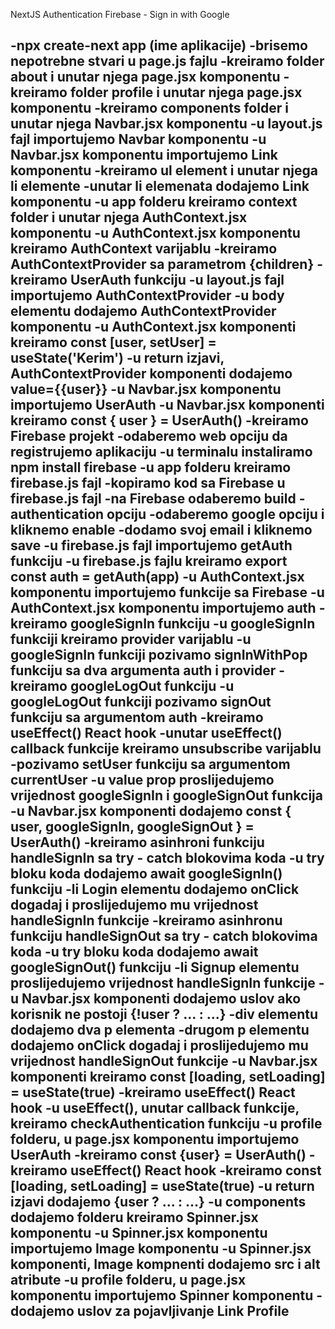 NextJS Authentication Firebase - Sign in with Google

-npx create-next app (ime aplikacije)
-brisemo nepotrebne stvari u page.js fajlu
-kreiramo folder about i unutar njega page.jsx komponentu
-kreiramo folder profile i unutar njega page.jsx komponentu
-kreiramo components folder i unutar njega Navbar.jsx komponentu
-u layout.js fajl importujemo Navbar komponentu
-u Navbar.jsx komponentu importujemo Link komponentu
-kreiramo ul element i unutar njega li elemente
-unutar li elemenata dodajemo Link komponentu
-u app folderu kreiramo context folder i unutar njega AuthContext.jsx komponentu
-u AuthContext.jsx komponentu kreiramo AuthContext varijablu
-kreiramo AuthContextProvider sa parametrom {children}
-kreiramo UserAuth funkciju
-u layout.js fajl importujemo AuthContextProvider
-u body elementu dodajemo AuthContextProvider komponentu
-u AuthContext.jsx komponenti kreiramo const [user, setUser] = useState('Kerim')
-u return izjavi, AuthContextProvider komponenti dodajemo value={{user}}
-u Navbar.jsx komponentu importujemo UserAuth
-u Navbar.jsx komponenti kreiramo const { user } = UserAuth()
-kreiramo Firebase projekt
-odaberemo web opciju da registrujemo aplikaciju
-u terminalu instaliramo npm install firebase
-u app folderu kreiramo firebase.js fajl
-kopiramo kod sa Firebase u firebase.js fajl
-na Firebase odaberemo build - authentication opciju
-odaberemo google opciju i kliknemo enable
-dodamo svoj email i kliknemo save
-u firebase.js fajl importujemo getAuth funkciju
-u firebase.js fajlu kreiramo export const auth = getAuth(app)
-u AuthContext.jsx komponentu importujemo funkcije sa Firebase
-u AuthContext.jsx komponentu importujemo auth
-kreiramo googleSignIn funkciju
-u googleSignIn funkciji kreiramo provider varijablu
-u googleSignIn funkciji pozivamo signInWithPop funkciju sa dva argumenta auth i provider
-kreiramo googleLogOut funkciju
-u googleLogOut funkciji pozivamo signOut funkciju sa argumentom auth
-kreiramo useEffect() React hook
-unutar useEffect() callback funkcije kreiramo unsubscribe varijablu
-pozivamo setUser funkciju sa argumentom currentUser
-u value prop proslijedujemo vrijednost googleSignIn i googleSignOut funkcija
-u Navbar.jsx komponenti dodajemo const { user, googleSignIn, googleSignOut } = UserAuth()
-kreiramo asinhroni funkciju handleSignIn sa try - catch blokovima koda
-u try bloku koda dodajemo await googleSignIn() funkciju
-li Login elementu dodajemo onClick dogadaj i proslijedujemo mu vrijednost handleSignIn funkcije
-kreiramo asinhronu funkciju handleSignOut sa try - catch blokovima koda
-u try bloku koda dodajemo await googleSignOut() funkciju
-li Signup elementu proslijedujemo vrijednost handleSignIn funkcije
-u Navbar.jsx komponenti dodajemo uslov ako korisnik ne postoji {!user ? ... : ...}
-div elementu dodajemo dva p elementa
-drugom p elementu dodajemo onClick dogadaj i proslijedujemo mu vrijednost handleSignOut funkcije
-u Navbar.jsx komponenti kreiramo const [loading, setLoading] = useState(true)
-kreiramo useEffect() React hook
-u useEffect(), unutar callback funkcije, kreiramo checkAuthentication funkciju
-u profile folderu, u page.jsx komponentu importujemo UserAuth
-kreiramo const {user} = UserAuth()
-kreiramo useEffect() React hook
-kreiramo const [loading, setLoading] = useState(true)
-u return izjavi dodajemo {user ? ... : ...}
-u components dodajemo folderu kreiramo Spinner.jsx komponentu
-u Spinner.jsx komponentu importujemo Image komponentu
-u Spinner.jsx komponenti, Image kompnenti dodajemo src i alt atribute
-u profile folderu, u page.jsx komponentu importujemo Spinner komponentu
-dodajemo uslov za pojavljivanje Link Profile
-
